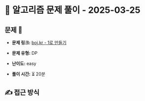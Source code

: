 # 📝 알고리즘 문제 풀이 - 2025-03-25

## 문제 📖

- **문제 링크:** [boj.kr - 1로 만들기](https://www.acmicpc.net/problem/1463)

- **문제 유형:** DP

- **난이도:** easy

- **풀이 시간:** ⏳ 20분

## ✍ 접근 방식

<!-- (어떤 방법으로 접근했는지 설명) -->
<!-- (다른 풀이를 참고했다면 어떤걸 배웠는지) -->

